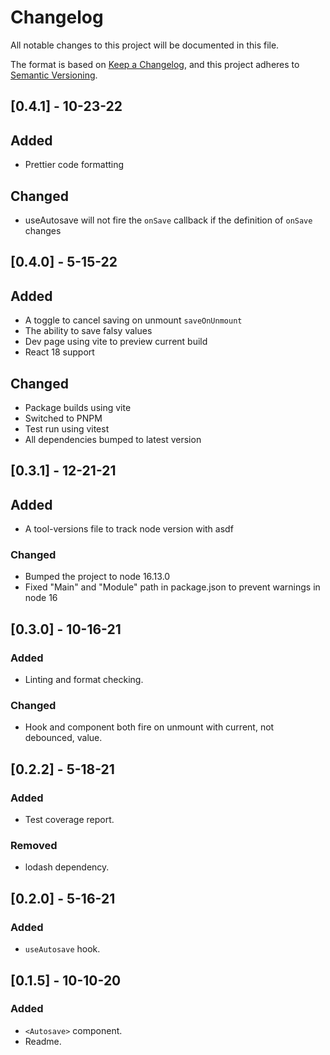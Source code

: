 # Changelog

All notable changes to this project will be documented in this file.

The format is based on [Keep a Changelog](https://keepachangelog.com/en/1.0.0/),
and this project adheres to [Semantic Versioning](https://semver.org/spec/v2.0.0.html).

## [0.4.1] - 10-23-22

## Added

- Prettier code formatting

## Changed

- useAutosave will not fire the `onSave` callback if the definition of `onSave` changes

## [0.4.0] - 5-15-22

## Added

- A toggle to cancel saving on unmount `saveOnUnmount`
- The ability to save falsy values
- Dev page using vite to preview current build
- React 18 support

## Changed

- Package builds using vite
- Switched to PNPM
- Test run using vitest
- All dependencies bumped to latest version

## [0.3.1] - 12-21-21

## Added

- A tool-versions file to track node version with asdf

### Changed

- Bumped the project to node 16.13.0
- Fixed "Main" and "Module" path in package.json to prevent warnings in node 16

## [0.3.0] - 10-16-21

### Added

- Linting and format checking.

### Changed

- Hook and component both fire on unmount with current, not debounced, value.

## [0.2.2] - 5-18-21

### Added

- Test coverage report.

### Removed

- lodash dependency.

## [0.2.0] - 5-16-21

### Added

- `useAutosave` hook.

## [0.1.5] - 10-10-20

### Added

- `<Autosave>` component.
- Readme.
